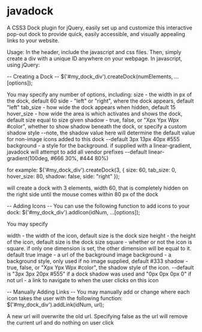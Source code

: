 javadock
========

A CSS3 Dock plugin for jQuery, easily set up and customize this interactive pop-out dock to provide quick, easily accessible, and visually appealing links to your website.

Usage: In the header, include the javascript and css files. Then, simply create a div with a unique ID anywhere on your webpage. In javascript, using jQuery:

-- Creating a Dock --
$('#my_dock_div').createDock(numElements, ...[options]);

You may specify any number of options, including:
size - the width in px of the dock, default 60
side - "left" or "right", where the dock appears, default "left"
tab_size - how wide the dock appears when hidden, default 15
hover_size - how wide the area is which activates and shows the dock, default size equal to size given
shadow - true, false, or "Xpx Ypx Wpx #color", whether to show shadow beneath the dock, or specify a custom shadow style
  --note, the shadow value here will determine the default value for non-image icons added to this dock
  --default 3px 13px 40px #555
background - a style for the background. if supplied with a linear-gradient, javadock will attempt to add all vendor prefixes
  --default linear-gradient(100deg, #666 30%, #444 80%)

for example:
$('#my_dock_div').createDock(3, {
  size: 60,
  tab_size: 0,
  hover_size: 80,
  shadow: false,
  side: "right"
});

will create a dock with 3 elements, width 60, that is completely hidden on the right side until the mouse comes within 80 px of the dock

-- Adding Icons --
You can use the following function to add icons to your dock:
$('#my_dock_div').addIcon(idNum, ...[options]);

You may specify 

width - the width of the icon, default size is the dock size
height - the height of the icon, default size is the dock size
square - whether or not the icon is square. if only one dimension is set, the other dimension will be equal to it. default true
image - a url of the background image
background - a background style, only used if no image supplied, default #333
shadow - true, false, or "Xpx Ypx Wpx #color", the shadow style of the icon.
  --default is "3px 3px 20px #555" if a dock shadow was used and "0px 0px 0px 0" if not
url - a link to navigate to when the user clicks on this icon


-- Manually Adding Links --
You may manually add or change where each icon takes the user with the following function:
$('#my_dock_div').addLink(idNum, url);

A new url will overwrite the old url. Specifying false as the url will remove the current url and do nothing on user click